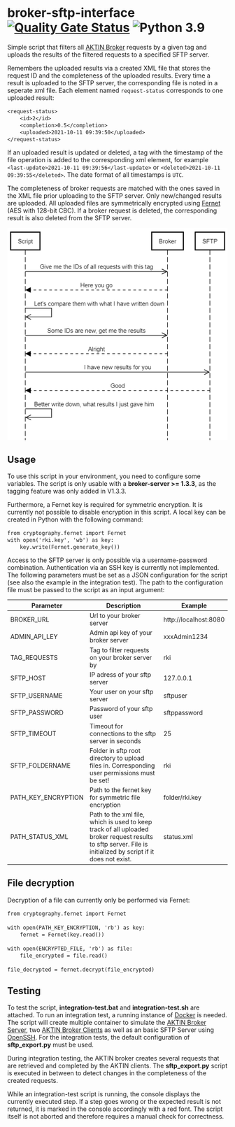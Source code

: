 # broker-sftp-interface [![Quality Gate Status](https://sonarcloud.io/api/project_badges/measure?project=aktin_broker-sftp-interface&metric=alert_status)](https://sonarcloud.io/dashboard?id=aktin_broker-sftp-interface) ![Python 3.9](https://img.shields.io/badge/python-3.9-blue)

Simple script that filters all [AKTIN Broker](https://github.com/aktin/broker) requests by a given tag and uploads the results of the filtered requests to a specified SFTP server.

Remembers the uploaded results via a created XML file that stores the request ID and the completeness of the uploaded results. Every time a result is uploaded to the SFTP server, the corresponding file is noted in a seperate xml file. Each element named `request-status` corresponds to one uploaded result:

```
<request-status>
    <id>2</id>
    <completion>0.5</completion>
    <uploaded>2021-10-11 09:39:50</uploaded>
</request-status>
```

If an uploaded result is updated or deleted, a tag with the timestamp of the file operation is added to the corresponding xml element, for example `<last-update>2021-10-11 09:39:56</last-update>` or `<deleted>2021-10-11 09:39:55</deleted>`. The date format of all timestamps is `UTC`.

The completeness of broker requests are matched with the ones saved in the XML file prior uploading to the SFTP server. Only new/changed results are uploaded. All uploaded files are symmetrically encrypted using [Fernet](https://github.com/fernet/spec/blob/master/Spec.md) (AES with 128-bit CBC). If a broker request is deleted, the corresponding result is also deleted from the SFTP server.

![sequence diagram](./docs/sequence.png)

## Usage

To use this script in your environment, you need to configure some variables. The script is only usable with a **broker-server >= 1.3.3**, as the tagging feature was only added in V1.3.3. 

Furthermore, a Fernet key is required for symmetric encryption. It is currently not possible to disable encryption in this script. A local key can be created in Python with the following command: 

```
from cryptography.fernet import Fernet
with open('rki.key', 'wb') as key:
    key.write(Fernet.generate_key())
```

Access to the SFTP server is only possible via a username-password combination. Authentication via an SSH key is currently not implemented. The following parameters must be set as a JSON configuration for the script (see also the example in the integration test). The path to the configuration file must be passed to the script as an input argument:


| Parameter  | Description | Example |
| ------------- | ------------- | ------------- |
| BROKER_URL | Url to your broker server | http://localhost:8080 |
| ADMIN_API_LEY | Admin api key of your broker server | xxxAdmin1234 |
| TAG_REQUESTS | Tag to filter requests on your broker server by | rki |
| SFTP_HOST | IP adress of your sftp server | 127.0.0.1 |
| SFTP_USERNAME | Your user on your sftp server | sftpuser |
| SFTP_PASSWORD | Password of your sftp user | sftppassword |
| SFTP_TIMEOUT | Timeout for connections to the sftp server in seconds | 25 |
| SFTP_FOLDERNAME | Folder in sftp root directory to upload files in. Corresponding user permissions must be set! | rki |
| PATH_KEY_ENCRYPTION | Path to the fernet key for symmetric file encryption | folder/rki.key |
| PATH_STATUS_XML | Path to the xml file, which is used to keep track of all uploaded broker request results to sftp server. File is initialized by script if it does not exist. | status.xml |

## File decryption

Decryption of a file can currently only be performed via Fernet: 

```
from cryptography.fernet import Fernet

with open(PATH_KEY_ENCRYPTION, 'rb') as key:
    fernet = Fernet(key.read())

with open(ENCRYPTED_FILE, 'rb') as file:
    file_encrypted = file.read()

file_decrypted = fernet.decrypt(file_encrypted)
```

## Testing

To test the script, **integration-test.bat** and **integration-test.sh** are attached. To run an integration test, a running instance of [Docker](https://www.docker.com/) is needed. The script will create multiple container to simulate the [AKTIN Broker Server](https://github.com/aktin/broker/tree/master/broker-server), two [AKTIN Broker Clients](https://github.com/aktin/broker/tree/master/broker-client) as well as an basic SFTP Server using [OpenSSH](https://www.openssh.com/). For the integration tests, the default configuration of **sftp_export.py** must be used.

During integration testing, the AKTIN broker creates several requests that are retrieved and completed by the AKTIN clients. The **sftp_export.py** script is executed in between to detect changes in the completeness of the created requests. 

While an integration-test script is running, the console displays the currently executed step. If a step goes wrong or the expected result is not returned, it is marked in the console accordingly with a red font. The script itself is not aborted and therefore requires a manual check for correctness.
